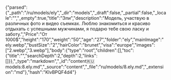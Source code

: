 {"parsed":{"_path":"/ru/models/ely","_dir":"models","_draft":false,"_partial":false,"_locale":"","_empty":true,"title":"Эли","description":"Модель, участвую в различных фото и видео съемках. Люблю знакомиться и красиво отдыхать с успешными мужчинами, я подарю тебе свою ласку и заботу.","Price":"От 1000$","height":"170","weight":"50","age":"27","folder":"ely","mainImage":"ely.webp","bustSize":"2","hairColor":"brunet","visa":"europe","images":["2.webp","3.webp"],"body":{"type":"root","children":[],"toc":{"title":"","searchDepth":2,"depth":2,"links":[]}},"_type":"markdown","_id":"content:ru:models:8.ely.md","_source":"content","_file":"ru/models/8.ely.md","_extension":"md"},"hash":"KlvBPQF4d4"}